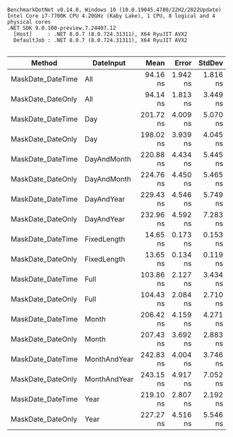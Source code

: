 ```

BenchmarkDotNet v0.14.0, Windows 10 (10.0.19045.4780/22H2/2022Update)
Intel Core i7-7700K CPU 4.20GHz (Kaby Lake), 1 CPU, 8 logical and 4 physical cores
.NET SDK 9.0.100-preview.7.24407.12
  [Host]     : .NET 8.0.7 (8.0.724.31311), X64 RyuJIT AVX2
  DefaultJob : .NET 8.0.7 (8.0.724.31311), X64 RyuJIT AVX2


```
| Method            | DateInput    | Mean      | Error    | StdDev   | Gen0   | Allocated |
|------------------ |------------- |----------:|---------:|---------:|-------:|----------:|
| MaskDate_DateTime | All          |  94.16 ns | 1.942 ns | 1.816 ns | 0.0095 |      40 B |
| MaskDate_DateOnly | All          |  94.14 ns | 1.813 ns | 3.449 ns | 0.0095 |      40 B |
| MaskDate_DateTime | Day          | 201.72 ns | 4.009 ns | 5.070 ns | 0.0095 |      40 B |
| MaskDate_DateOnly | Day          | 198.02 ns | 3.939 ns | 4.045 ns | 0.0095 |      40 B |
| MaskDate_DateTime | DayAndMonth  | 220.88 ns | 4.434 ns | 5.445 ns | 0.0095 |      40 B |
| MaskDate_DateOnly | DayAndMonth  | 224.76 ns | 4.450 ns | 5.465 ns | 0.0095 |      40 B |
| MaskDate_DateTime | DayAndYear   | 229.43 ns | 4.546 ns | 5.749 ns | 0.0095 |      40 B |
| MaskDate_DateOnly | DayAndYear   | 232.96 ns | 4.592 ns | 7.283 ns | 0.0095 |      40 B |
| MaskDate_DateTime | FixedLength  |  14.65 ns | 0.173 ns | 0.153 ns |      - |         - |
| MaskDate_DateOnly | FixedLength  |  13.65 ns | 0.134 ns | 0.119 ns |      - |         - |
| MaskDate_DateTime | Full         | 103.86 ns | 2.127 ns | 3.434 ns | 0.0095 |      40 B |
| MaskDate_DateOnly | Full         | 104.43 ns | 2.084 ns | 2.710 ns | 0.0095 |      40 B |
| MaskDate_DateTime | Month        | 206.42 ns | 4.159 ns | 4.271 ns | 0.0095 |      40 B |
| MaskDate_DateOnly | Month        | 207.43 ns | 3.692 ns | 2.883 ns | 0.0095 |      40 B |
| MaskDate_DateTime | MonthAndYear | 242.83 ns | 4.004 ns | 3.746 ns | 0.0095 |      40 B |
| MaskDate_DateOnly | MonthAndYear | 243.15 ns | 4.917 ns | 7.052 ns | 0.0095 |      40 B |
| MaskDate_DateTime | Year         | 219.10 ns | 2.807 ns | 2.192 ns | 0.0095 |      40 B |
| MaskDate_DateOnly | Year         | 227.27 ns | 4.516 ns | 5.546 ns | 0.0095 |      40 B |

